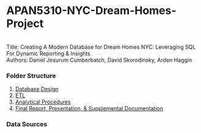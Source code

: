 # APAN5310-NYC-Dream-Homes-Project
<br>
Title: Creating A Modern Database for Dream Homes NYC: Leveraging SQL For Dynamic Reporting & Insights <br> 
Authors:  Daniel Jesurum Cumberbatch, David Skorodinsky, Arden Haggin <br>

### Folder Structure <br> 
1. [Database Design](https://github.com/ardenhaggin/APAN5310-NYC-Dream-Homes-Project/tree/main/Database%20Design)
2. [ETL](https://github.com/ardenhaggin/APAN5310-NYC-Dream-Homes-Project/tree/main/ETL)
3. [Analytical Procedures](https://github.com/ardenhaggin/APAN5310-NYC-Dream-Homes-Project/tree/main/Analytical%20Procedures)
4. [Final Report, Presentation, & Supplemental Documentation](https://github.com/ardenhaggin/APAN5310-NYC-Dream-Homes-Project/tree/main/Final%20Report%2C%20Presentation%2C%20%26%20Supplemental%20Documentation)

### Data Sources


